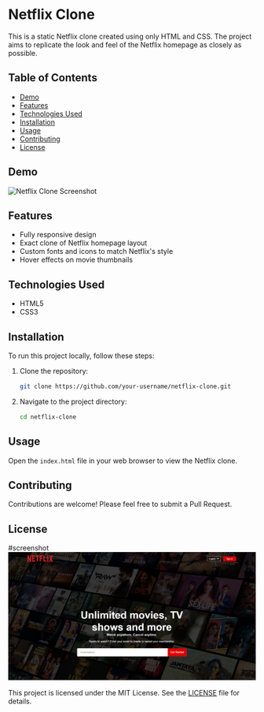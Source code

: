 # Netflix Clone

This is a static Netflix clone created using only HTML and CSS. The project aims to replicate the look and feel of the Netflix homepage as closely as possible.

## Table of Contents

- [Demo](#demo)
- [Features](#features)
- [Technologies Used](#technologies-used)
- [Installation](#installation)
- [Usage](#usage)
- [Contributing](#contributing)
- [License](#license)

## Demo

![Netflix Clone Screenshot](path/to/screenshot.png)

## Features

- Fully responsive design
- Exact clone of Netflix homepage layout
- Custom fonts and icons to match Netflix's style
- Hover effects on movie thumbnails

## Technologies Used

- HTML5
- CSS3

## Installation

To run this project locally, follow these steps:

1. Clone the repository:
    ```bash
    git clone https://github.com/your-username/netflix-clone.git
    ```
2. Navigate to the project directory:
    ```bash
    cd netflix-clone
    ```

## Usage

Open the `index.html` file in your web browser to view the Netflix clone.

## Contributing

Contributions are welcome! Please feel free to submit a Pull Request.

## License

#screenshot
<img src="ss.png" alt="screenshot" >

This project is licensed under the MIT License. See the [LICENSE](LICENSE) file for details.
